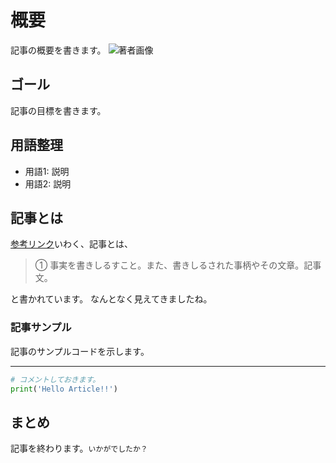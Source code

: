 # 概要

記事の概要を書きます。
![著者画像](https://avatars.githubusercontent.com/u/43694794?v=4)

## ゴール

記事の目標を書きます。

## 用語整理

* 用語1: 説明
* 用語2: 説明

## 記事とは

[参考リンク](https://kotobank.jp/word/%E8%A8%98%E4%BA%8B-11502)いわく、記事とは、

> ① 事実を書きしるすこと。また、書きしるされた事柄やその文章。記事文。

と書かれています。
なんとなく見えてきましたね。

### 記事サンプル

記事のサンプルコードを示します。

---

```Python
# コメントしておきます。
print('Hello Article!!')
```

## まとめ

記事を終わります。`いかがでしたか？`

